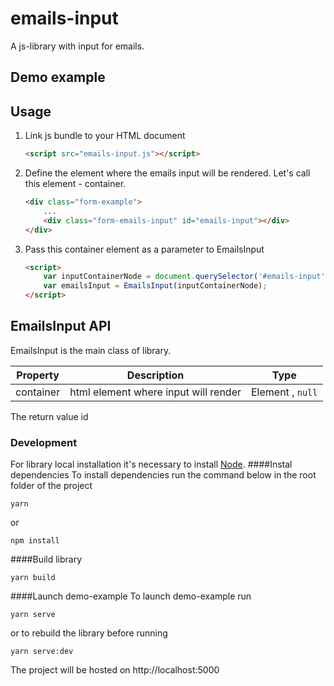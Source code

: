 # emails-input
A js-library with input for emails.
## Demo example


## Usage
1. Link js bundle to your HTML document
    ```html
    <script src="emails-input.js"></script>
    ```

2. Define the element where the emails input will be rendered. Let's call this element - container.
    ```html
    <div class="form-example">
        ...
        <div class="form-emails-input" id="emails-input"></div>
    </div>
    ```
3. Pass this container element as a parameter to EmailsInput
    ```html
    <script>
        var inputContainerNode = document.querySelector('#emails-input');
        var emailsInput = EmailsInput(inputContainerNode);
    </script>
    ```

## EmailsInput API 
EmailsInput is the main class of library.  

| Property | Description | Type |
| -------- | ----------- | ---- | 
| container | html element where input will render | Element , `null` |

The return value id

### Development
For library local installation it's necessary to install [Node](https://nodejs.org/en/).
####Instal dependencies
To install dependencies run the command below in the root folder of the project
```
yarn
```
or 
```
npm install
```
####Build library
```
yarn build
```
####Launch demo-example
To launch demo-example run
```
yarn serve
```
or to rebuild the library before running
```
yarn serve:dev
```

The project will be hosted on http://localhost:5000